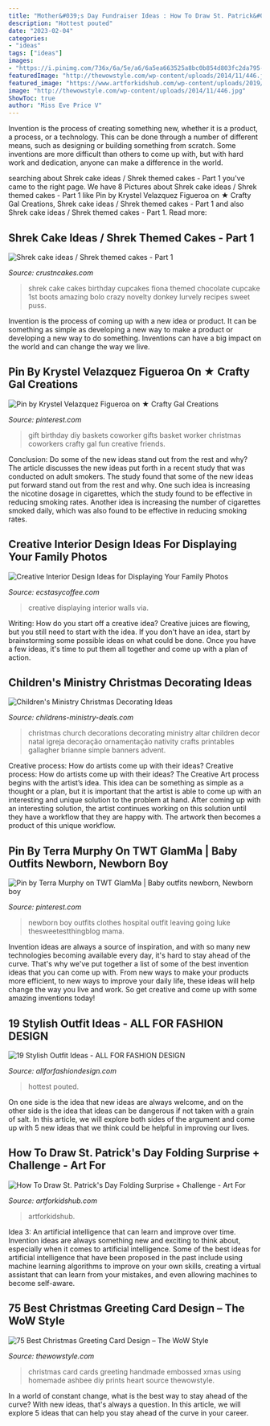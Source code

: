 ```yaml
---
title: "Mother&#039;s Day Fundraiser Ideas : How To Draw St. Patrick&#039;s Day Folding Surprise + Challenge"
description: "Hottest pouted"
date: "2023-02-04"
categories:
- "ideas"
tags: ["ideas"]
images:
- "https://i.pinimg.com/736x/6a/5e/a6/6a5ea663525a8bc0b854d803fc2da795--newborn-boy-outfits-newborn-boys.jpg"
featuredImage: "http://thewowstyle.com/wp-content/uploads/2014/11/446.jpg"
featured_image: "https://www.artforkidshub.com/wp-content/uploads/2019/02/how-to-draw-st-patricks-day-folding-surprise-feature.jpg"
image: "http://thewowstyle.com/wp-content/uploads/2014/11/446.jpg"
ShowToc: true
author: "Miss Eve Price V"
---
```



Invention is the process of creating something new, whether it is a product, a process, or a technology. This can be done through a number of different means, such as designing or building something from scratch. Some inventions are more difficult than others to come up with, but with hard work and dedication, anyone can make a difference in the world.

	

		
searching about Shrek cake ideas / Shrek themed cakes - Part 1 you've came to the right page. We have 8 Pictures about Shrek cake ideas / Shrek themed cakes - Part 1 like Pin by Krystel Velazquez Figueroa on ★ Crafty Gal Creations, Shrek cake ideas / Shrek themed cakes - Part 1 and also Shrek cake ideas / Shrek themed cakes - Part 1. Read more:
		
    
## Shrek Cake Ideas / Shrek Themed Cakes - Part 1

<img loading=lazy src="http://www.crustncakes.com/blog/wp-content/uploads/2015/07/0f1932d1fd4a4f8bf4f8c89e87ea5609.jpg" onerror="this.onerror=null;this.src='https://tse2.mm.bing.net/th?id=OIP.oyfq3W80ePAzYLY-WXgBfwAAAA&amp;pid=15.1';" alt="Shrek cake ideas / Shrek themed cakes - Part 1">

_Source: crustncakes.com_

>shrek cake cakes birthday cupcakes fiona themed chocolate cupcake 1st boots amazing bolo crazy novelty donkey lurvely recipes sweet puss. 

	

Invention is the process of coming up with a new idea or product. It can be something as simple as developing a new way to make a product or developing a new way to do something. Inventions can have a big impact on the world and can change the way we live.

    
## Pin By Krystel Velazquez Figueroa On ★ Crafty Gal Creations

<img loading=lazy src="https://i.pinimg.com/736x/d5/76/9c/d5769c741f1c8a39c3171eb7ed4321a6--diy-birthday-gift-birthday-gift-baskets.jpg" onerror="this.onerror=null;this.src='https://tse3.mm.bing.net/th?id=OIP.nShNIVtWo4TI3ONwhoaHGgHaJ4&amp;pid=15.1';" alt="Pin by Krystel Velazquez Figueroa on ★ Crafty Gal Creations">

_Source: pinterest.com_

>gift birthday diy baskets coworker gifts basket worker christmas coworkers crafty gal fun creative friends. 

	

Conclusion: Do some of the new ideas stand out from the rest and why?
The article discusses the new ideas put forth in a recent study that was conducted on adult smokers. The study found that some of the new ideas put forward stand out from the rest and why. One such idea is increasing the nicotine dosage in cigarettes, which the study found to be effective in reducing smoking rates. Another idea is increasing the number of cigarettes smoked daily, which was also found to be effective in reducing smoking rates.

    
## Creative Interior Design Ideas For Displaying Your Family Photos

<img loading=lazy src="https://i0.wp.com/www.ecstasycoffee.com/wp-content/uploads/2014/12/2110.jpg" onerror="this.onerror=null;this.src='https://tse1.mm.bing.net/th?id=OIP.KkLRof2fKUW6QE4q9wBSIgHaLH&amp;pid=15.1';" alt="Creative Interior Design Ideas for Displaying Your Family Photos">

_Source: ecstasycoffee.com_

>creative displaying interior walls via. 

	

Writing: How do you start off a creative idea?
Creative juices are flowing, but you still need to start with the idea.  If you don't have an idea, start by brainstorming some possible ideas on what could be done. Once you have a few ideas, it's time to put them all together and come up with a plan of action.

    
## Children&#039;s Ministry Christmas Decorating Ideas

<img loading=lazy src="https://cdn.shopify.com/s/files/1/0101/2792/files/Brianne_K._Gallagher_large.jpg?v=1513264764" onerror="this.onerror=null;this.src='https://tse3.mm.bing.net/th?id=OIP.9e-foDa00l5X7evQFuvHCAAAAA&amp;pid=15.1';" alt="Children&#039;s Ministry Christmas Decorating Ideas">

_Source: childrens-ministry-deals.com_

>christmas church decorations decorating ministry altar children decor natal igreja decoração ornamentação nativity crafts printables gallagher brianne simple banners advent. 

	

Creative process: How do artists come up with their ideas?
Creative process: How do artists come up with their ideas?
The Creative Art process begins with the artist’s idea. This idea can be something as simple as a thought or a plan, but it is important that the artist is able to come up with an interesting and unique solution to the problem at hand. After coming up with an interesting solution, the artist continues working on this solution until they have a workflow that they are happy with. The artwork then becomes a product of this unique workflow.

    
## Pin By Terra Murphy On TWT GlamMa | Baby Outfits Newborn, Newborn Boy

<img loading=lazy src="https://i.pinimg.com/736x/6a/5e/a6/6a5ea663525a8bc0b854d803fc2da795--newborn-boy-outfits-newborn-boys.jpg" onerror="this.onerror=null;this.src='https://tse3.mm.bing.net/th?id=OIP.3KSSG6hN3keyi5ckImYKuQHaLH&amp;pid=15.1';" alt="Pin by Terra Murphy on TWT GlamMa | Baby outfits newborn, Newborn boy">

_Source: pinterest.com_

>newborn boy outfits clothes hospital outfit leaving going luke thesweetestthingblog mama. 

	

Invention ideas are always a source of inspiration, and with so many new technologies becoming available every day, it's hard to stay ahead of the curve. That's why we've put together a list of some of the best invention ideas that you can come up with. From new ways to make your products more efficient, to new ways to improve your daily life, these ideas will help change the way you live and work. So get creative and come up with some amazing inventions today!

    
## 19 Stylish Outfit Ideas - ALL FOR FASHION DESIGN

<img loading=lazy src="https://allforfashiondesign.com/wp-content/uploads/2014/01/tf-11-570x921.jpg" onerror="this.onerror=null;this.src='https://tse3.mm.bing.net/th?id=OIP.-ZAF21fmcaDrt7F9YLaV4wHaL9&amp;pid=15.1';" alt="19 Stylish Outfit Ideas - ALL FOR FASHION DESIGN">

_Source: allforfashiondesign.com_

>hottest pouted. 

	

On one side is the idea that new ideas are always welcome, and on the other side is the idea that ideas can be dangerous if not taken with a grain of salt. In this article, we will explore both sides of the argument and come up with 5 new ideas that we think could be helpful in improving our lives.

    
## How To Draw St. Patrick&#039;s Day Folding Surprise + Challenge - Art For

<img loading=lazy src="https://www.artforkidshub.com/wp-content/uploads/2019/02/how-to-draw-st-patricks-day-folding-surprise-feature.jpg" onerror="this.onerror=null;this.src='https://tse2.mm.bing.net/th?id=OIP.gJi0Y-RhQbNIhZem9lCWtgHaEJ&amp;pid=15.1';" alt="How To Draw St. Patrick&#039;s Day Folding Surprise + Challenge - Art For">

_Source: artforkidshub.com_

>artforkidshub. 

	

Idea 3: An artificial intelligence that can learn and improve over time.
Invention ideas are always something new and exciting to think about, especially when it comes to artificial intelligence. Some of the best ideas for artificial intelligence that have been proposed in the past include using machine learning algorithms to improve on your own skills, creating a virtual assistant that can learn from your mistakes, and even allowing machines to become self-aware.

    
## 75 Best Christmas Greeting Card Design – The WoW Style

<img loading=lazy src="http://thewowstyle.com/wp-content/uploads/2014/11/446.jpg" onerror="this.onerror=null;this.src='https://tse3.mm.bing.net/th?id=OIP.wotJQ6Jfe22Soxv7d_05VwHaPZ&amp;pid=15.1';" alt="75 Best Christmas Greeting Card Design – The WoW Style">

_Source: thewowstyle.com_

>christmas card cards greeting handmade embossed xmas using homemade ashbee diy prints heart source thewowstyle. 

	

In a world of constant change, what is the best way to stay ahead of the curve? With new ideas, that's always a question. In this article, we will explore 5 ideas that can help you stay ahead of the curve in your career.

